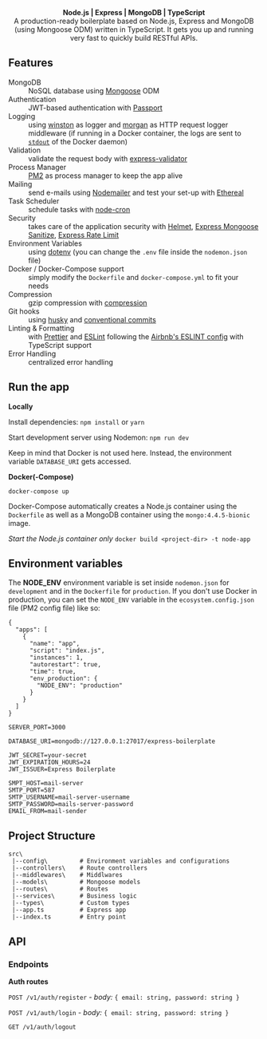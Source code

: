 <div align="center"><strong>Node.js | Express | MongoDB | TypeScript</strong></div>
<div align="center">A production-ready boilerplate based on Node.js, Express and MongoDB (using Mongoose ODM) written in TypeScript. It gets you up and running very fast to quickly build RESTful APIs.</div>

## Features


<dl>
  <dt>MongoDB</dt>
  <dd>NoSQL database using <a href="https://mongoosejs.com/">Mongoose</a> ODM</dd>
  
  <dt>Authentication</dt>
  <dd>JWT-based authentication with <a href="http://www.passportjs.org/">Passport</a></dd>

  <dt>Logging</dt>
  <dd>using <a href="https://github.com/winstonjs/winston">winston</a> as logger and <a href="https://github.com/winstonjs/winston">morgan</a> as HTTP request logger middleware (if running in a Docker container, the logs are sent to <a href="https://docs.docker.com/config/containers/logging/"><code>stdout</code></a> of the Docker daemon)</dd>

  <dt>Validation</dt>
  <dd>validate the request body with <a href="https://express-validator.github.io/docs/">express-validator</a></dd>

  <dt>Process Manager</dt>
  <dd><a href="https://pm2.keymetrics.io/">PM2</a> as process manager to keep the app alive</dd>

  <dt>Mailing</dt>
  <dd>send e-mails using <a href="https://nodemailer.com/about/">Nodemailer</a> and test your set-up with <a href="https://ethereal.email/">Ethereal</a></dd>

  <dt>Task Scheduler</dt>
  <dd>schedule tasks with <a href="https://github.com/node-cron/node-cron">node-cron</a></dd>

  <dt>Security</dt>
  <dd>takes care of the application security with <a href="https://helmetjs.github.io/">Helmet</a>, <a href="https://www.npmjs.com/package/express-mongo-sanitize">Express Mongoose Sanitize</a>, <a href="https://github.com/nfriedly/express-rate-limit">Express Rate Limit</a></dd>

  <dt>Environment Variables</dt>
  <dd>using <a href="https://github.com/motdotla/dotenv">dotenv</a> (you can change the <code>.env</code> file inside the <code>nodemon.json</code> file)</dd>

  <dt>Docker / Docker-Compose support</dt>
  <dd>simply modify the <code>Dockerfile</code> and <code>docker-compose.yml</code> to fit your needs</dd>

  <dt>Compression</dt>
  <dd>gzip compression with <a href="https://github.com/expressjs/compression">compression</a></dd>

  <dt>Git hooks</dt>
  <dd>using <a href="https://github.com/typicode/husky">husky</a> and <a href="https://www.conventionalcommits.org/">conventional commits</a></dd>

  <dt>Linting & Formatting</dt>
  <dd>with <a href="https://github.com/prettier/prettier">Prettier</a> and <a href="https://github.com/eslint/eslint">ESLint</a> following the <a href="https://www.npmjs.com/package/eslint-config-airbnb-typescript">Airbnb's ESLINT config</a> with TypeScript support</dd>

  <dt>Error Handling</dt>
  <dd>centralized error handling</dd>
</dl>

## Run the app


**Locally**

Install dependencies:
`npm install` or `yarn`

Start development server using Nodemon:
`npm run dev`

Keep in mind that Docker is not used here. Instead, the environment variable `DATABASE_URI` gets accessed.

**Docker(-Compose)**

`docker-compose up`

Docker-Compose automatically creates a Node.js container using the `Dockerfile` as well as a MongoDB container using the `mongo:4.4.5-bionic` image.

_Start the Node.js container only_
`docker build <project-dir> -t node-app`

## Environment variables

The **NODE_ENV** environment variable is set inside `nodemon.json` for `development` and in the `Dockerfile` for `production`. If you don't use Docker in production, you can set the `NODE_ENV` variable in the `ecosystem.config.json` file (PM2 config file) like so:

```text
{
  "apps": [
    {
      "name": "app",
      "script": "index.js",
      "instances": 1,
      "autorestart": true,
      "time": true,
      "env_production": {
        "NODE_ENV": "production"
      }
    }
  ]
}

```

```text
SERVER_PORT=3000

DATABASE_URI=mongodb://127.0.0.1:27017/express-boilerplate

JWT_SECRET=your-secret
JWT_EXPIRATION_HOURS=24
JWT_ISSUER=Express Boilerplate

SMPT_HOST=mail-server
SMTP_PORT=587
SMTP_USERNAME=mail-server-username
SMTP_PASSWORD=mails-server-password
EMAIL_FROM=mail-sender
```

## Project Structure

```
src\
 |--config\         # Environment variables and configurations
 |--controllers\    # Route controllers
 |--middlewares\    # Middlwares
 |--models\         # Mongoose models
 |--routes\         # Routes
 |--services\       # Business logic
 |--types\          # Custom types
 |--app.ts          # Express app
 |--index.ts        # Entry point
```

## API

### Endpoints

**Auth routes**

`POST /v1/auth/register` - _body:_ `{ email: string, password: string }`

`POST /v1/auth/login` - _body:_ `{ email: string, password: string }`

`GET /v1/auth/logout`
